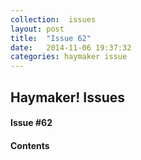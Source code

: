 ```yaml
---
collection:  issues
layout: post
title:  "Issue 62"
date:   2014-11-06 19:37:32
categories: haymaker issue
---
```


<h2>Haymaker! Issues</h2>

<h4>Issue #62</h4>

<h4>Contents</h4>
